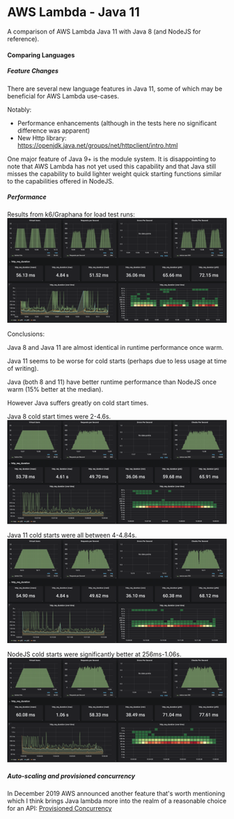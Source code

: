 # AWS Lambda - Java 11
A comparison of AWS Lambda Java 11 with Java 8 (and NodeJS for reference).

#### Comparing Languages

##### Feature Changes
There are several new language features in Java 11, some of which may be beneficial for AWS Lambda
use-cases. 

Notably:
* Performance enhancements (although in the tests here no significant difference was apparent)
* New Http library:
https://openjdk.java.net/groups/net/httpclient/intro.html

One major feature of Java 9+ is the module system. It is disappointing to note that AWS Lambda
has not yet used this capability and that Java still misses the capability to build lighter 
weight quick starting functions similar to the capabilities offered in NodeJS.

##### Performance

Results from k6/Graphana for load test runs:
![k6-results](k6-run.png)

Conclusions:
 
Java 8 and Java 11 are almost identical in runtime performance once warm.

Java 11 seems to be worse for cold starts (perhaps due to less usage at time of writing).

Java (both 8 and 11) have better runtime performance than NodeJS once warm (15% better at the median).

However Java suffers greatly on cold start times. 

Java 8 cold start times were 2-4.6s. 
![k6-results-java8](k6-run-java8.png)

Java 11 cold starts were all between 4-4.84s. 
![k6-results-java11](k6-run-java11.png)

NodeJS cold starts were significantly better at 256ms-1.06s.
![k6-results-node12](k6-run-node12.png)

##### Auto-scaling and provisioned concurrency
In December 2019 AWS announced another feature that's worth mentioning which I think
brings Java lambda more into the realm of a reasonable choice for an API: 
[Provisioned Concurrency](https://aws.amazon.com/about-aws/whats-new/2019/12/aws-lambda-announces-provisioned-concurrency/)
